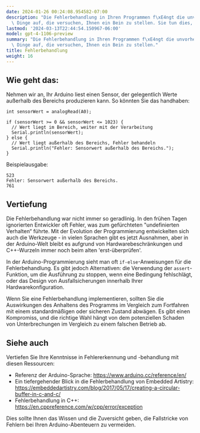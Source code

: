 ```yaml
---
date: 2024-01-26 00:24:08.954582-07:00
description: "Die Fehlerbehandlung in Ihren Programmen f\xE4ngt die unvorhergesehenen\
  \ Dinge auf, die versuchen, Ihnen ein Bein zu stellen. Sie tun dies, um zu verhindern,\u2026"
lastmod: '2024-03-13T22:44:54.150967-06:00'
model: gpt-4-1106-preview
summary: "Die Fehlerbehandlung in Ihren Programmen f\xE4ngt die unvorhergesehenen\
  \ Dinge auf, die versuchen, Ihnen ein Bein zu stellen."
title: Fehlerbehandlung
weight: 16
---
```


## Wie geht das:
Nehmen wir an, Ihr Arduino liest einen Sensor, der gelegentlich Werte außerhalb des Bereichs produzieren kann. So könnten Sie das handhaben:

```Arduino
int sensorWert = analogRead(A0);

if (sensorWert >= 0 && sensorWert <= 1023) {
  // Wert liegt im Bereich, weiter mit der Verarbeitung
  Serial.println(sensorWert);
} else {
  // Wert liegt außerhalb des Bereichs, Fehler behandeln
  Serial.println("Fehler: Sensorwert außerhalb des Bereichs.");
}
```
Beispielausgabe:
```
523
Fehler: Sensorwert außerhalb des Bereichs.
761
```

## Vertiefung
Die Fehlerbehandlung war nicht immer so geradlinig. In den frühen Tagen ignorierten Entwickler oft Fehler, was zum gefürchteten "undefinierten Verhalten“ führte. Mit der Evolution der Programmierung entwickelten sich auch die Werkzeuge - in vielen Sprachen gibt es jetzt Ausnahmen, aber in der Arduino-Welt bleibt es aufgrund von Hardwarebeschränkungen und C++-Wurzeln immer noch beim alten 'erst-überprüfen'.

In der Arduino-Programmierung sieht man oft `if-else`-Anweisungen für die Fehlerbehandlung. Es gibt jedoch Alternativen: die Verwendung der `assert`-Funktion, um die Ausführung zu stoppen, wenn eine Bedingung fehlschlägt, oder das Design von Ausfallsicherungen innerhalb Ihrer Hardwarekonfiguration.

Wenn Sie eine Fehlerbehandlung implementieren, sollten Sie die Auswirkungen des Anhaltens des Programms im Vergleich zum Fortfahren mit einem standardmäßigen oder sicheren Zustand abwägen. Es gibt einen Kompromiss, und die richtige Wahl hängt von dem potenziellen Schaden von Unterbrechungen im Vergleich zu einem falschen Betrieb ab.

## Siehe auch
Vertiefen Sie Ihre Kenntnisse in Fehlererkennung und -behandlung mit diesen Ressourcen:

- Referenz der Arduino-Sprache: https://www.arduino.cc/reference/en/
- Ein tiefergehender Blick in die Fehlerbehandlung von Embedded Artistry: https://embeddedartistry.com/blog/2017/05/17/creating-a-circular-buffer-in-c-and-c/
- Fehlerbehandlung in C++: https://en.cppreference.com/w/cpp/error/exception

Dies sollte Ihnen das Wissen und die Zuversicht geben, die Fallstricke von Fehlern bei Ihren Arduino-Abenteuern zu vermeiden.
